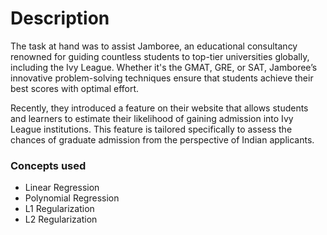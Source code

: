 # Description 
The task at hand was to assist Jamboree, an educational consultancy renowned for guiding countless students to top-tier universities globally, including the Ivy League. Whether it's the GMAT, GRE, or SAT, Jamboree’s innovative problem-solving techniques ensure that students achieve their best scores with optimal effort.

Recently, they introduced a feature on their website that allows students and learners to estimate their likelihood of gaining admission into Ivy League institutions. This feature is tailored specifically to assess the chances of graduate admission from the perspective of Indian applicants.

### Concepts used
 * Linear Regression
 * Polynomial Regression
 * L1 Regularization
 * L2 Regularization